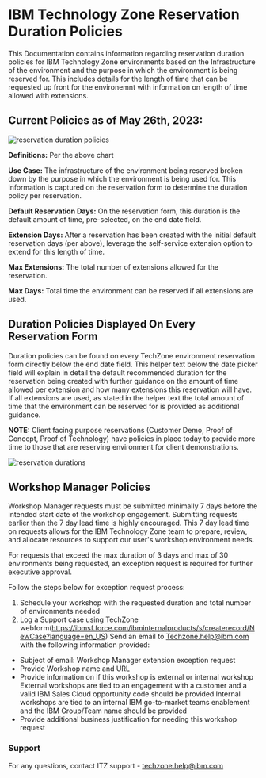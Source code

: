 # IBM Technology Zone Reservation Duration Policies

This Documentation contains information regarding reservation duration policies for IBM Technology Zone environments based on the Infrastructure of the environment and the purpose in which the environment is being reserved for. This includes details for the length of time that can be requested up front for the environemnt with information on length of time allowed with extensions. 

## Current Policies as of May 26th, 2023:

![reservation duration policies](https://github.com/IBM/itz-support-public/blob/main/IBM-Technology-Zone/IBM-Technology-Zone-Runbooks/Images/resdurpolicynew.png)

**Definitions:** Per the above chart

**Use Case:** The infrastructure of the environment being reserved broken down by the purpose in which the environment is being used for. This information is captured on the reservation form to determine the duration policy per reservation. 

**Default Reservation Days:** On the reservation form, this duration is the default amount of time, pre-selected, on the end date field. 

**Extension Days:** After a reservation has been created with the initial default reservation days (per above), leverage the self-service extension option to extend for this length of time. 

**Max Extensions:** The total number of extensions allowed for the reservation. 

**Max Days:** Total time the environment can be reserved if all extensions are used.


## Duration Policies Displayed On Every Reservation Form

Duration policies can be found on every TechZone environment reservation form directly below the end date field. This helper text below the date picker field will explain in detail the default recommended duration for the reservation being created with further guidance on the amount of time allowed per extension and how many extensions this reservation will have. If all extensions are used, as stated in the helper text the total amount of time that the environment can be reserved for is provided as additional guidance.

**NOTE:** Client facing purpose reservations (Customer Demo, Proof of Concept, Proof of Technology) have policies in place today to provide more time to those that are reserving environment for client demonstrations.

![reservation durations](https://github.com/IBM/itz-support-public/blob/main/IBM-Technology-Zone/IBM-Technology-Zone-Runbooks/Images/reservationdurationUI.png)


## Workshop Manager Policies

Workshop Manager requests must be submitted minimally 7 days before the intended start date of the workshop engagement. Submitting requests earlier than the 7 day lead time is highly encouraged. This 7 day lead time on requests allows for the IBM Technology Zone team to prepare, review, and allocate resources to support our user's workshop environment needs.

For requests that exceed the max duration of 3 days and max of 30 environments being requested, an exception request is required for further executive approval. 

Follow the steps below for exception request process: 
1. Schedule your workshop with the requested duration and total number of environments needed
2. Log a Support case using TechZone webform(https://ibmsf.force.com/ibminternalproducts/s/createrecord/NewCase?language=en_US) Send an email to Techzone.help@ibm.com with the following information provided: 
- Subject of email: Workshop Manager extension exception request
- Provide Workshop name and URL
- Provide information on if this workshop is external or internal workshop
External workshops are tied to an engagement with a customer and a valid IBM Sales Cloud opportunity code should be provided
Internal workshops are tied to an internal IBM go-to-market teams enablement and the IBM Group/Team name should be provided
- Provide additional business justification for needing this workshop request


### Support

For any questions, contact ITZ support - techzone.help@ibm.com
